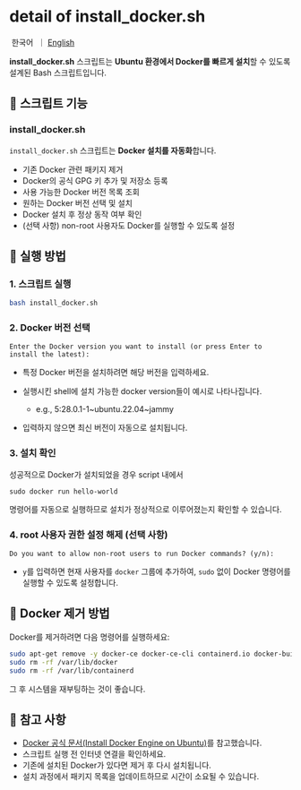 # detail of install_docker.sh

<p align="left">
    &nbsp;한국어&nbsp; ｜ <a href="detail_docker.md">English</a>&nbsp;
</p>

**install_docker.sh** 스크립트는 **Ubuntu 환경에서 Docker를 빠르게 설치**할 수 있도록 설계된 Bash 스크립트입니다.

## **📌 스크립트 기능**
### install_docker.sh

`install_docker.sh` 스크립트는 **Docker 설치를 자동화**합니다.

- 기존 Docker 관련 패키지 제거
- Docker의 공식 GPG 키 추가 및 저장소 등록
- 사용 가능한 Docker 버전 목록 조회
- 원하는 Docker 버전 선택 및 설치
- Docker 설치 후 정상 동작 여부 확인
- (선택 사항) non-root 사용자도 Docker를 실행할 수 있도록 설정

## **🔧 실행 방법**

### **1. 스크립트 실행**
```sh
bash install_docker.sh
```

### **2. Docker 버전 선택**
```
Enter the Docker version you want to install (or press Enter to install the latest):
```
- 특정 Docker 버전을 설치하려면 해당 버전을 입력하세요.
- 실행시킨 shell에 설치 가능한 docker version들이 예시로 나타나집니다.

    - e.g., 5:28.0.1-1~ubuntu.22.04~jammy

- 입력하지 않으면 최신 버전이 자동으로 설치됩니다.

### **3. 설치 확인**
성공적으로 Docker가 설치되었을 경우 script 내에서
```
sudo docker run hello-world
```
명령어를 자동으로 실행하므로 설치가 정상적으로 이루어졌는지 확인할 수 있습니다.

### **4. root 사용자 권한 설정 해제 (선택 사항)**
```
Do you want to allow non-root users to run Docker commands? (y/n):
```
- `y`를 입력하면 현재 사용자를 `docker` 그룹에 추가하여, `sudo` 없이 Docker 명령어를 실행할 수 있도록 설정합니다.

## **🔧 Docker 제거 방법**

Docker를 제거하려면 다음 명령어를 실행하세요:
```sh
sudo apt-get remove -y docker-ce docker-ce-cli containerd.io docker-buildx-plugin docker-compose-plugin
sudo rm -rf /var/lib/docker
sudo rm -rf /var/lib/containerd
```
그 후 시스템을 재부팅하는 것이 좋습니다.

## **📌 참고 사항**

- [Docker 공식 문서(Install Docker Engine on Ubuntu)](https://docs.docker.com/engine/install/ubuntu/)를 참고했습니다.
- 스크립트 실행 전 인터넷 연결을 확인하세요.
- 기존에 설치된 Docker가 있다면 제거 후 다시 설치됩니다.
- 설치 과정에서 패키지 목록을 업데이트하므로 시간이 소요될 수 있습니다.
